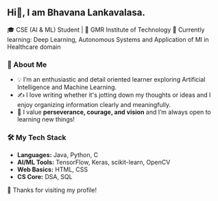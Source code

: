 ## Hi👋, I am Bhavana Lankavalasa.

🎓 CSE (AI & ML) Student | 📍 GMR Institute of Technology 
🌱 Currently learning: Deep Learning, Autonomous Systems and Application of Ml in Healthcare domain
### 🧠 About Me
-  💡 I’m an enthusiastic and detail oriented learner exploring Artificial Intelligence and Machine Learning.
- ✍️ I love writing whether it's jotting down my thoughts or ideas and I enjoy organizing information clearly and meaningfully.
- 💬 I value **perseverance, courage, and vision** and I’m always open to learning new things!

### 🛠️ My Tech Stack
- **Languages:** Java, Python, C
- **AI/ML Tools:** TensorFlow, Keras, scikit-learn, OpenCV  
- **Web Basics:** HTML, CSS
- **CS Core:** DSA, SQL 

🌟 Thanks for visiting my profile!

<!--
**BhavanaLankavalasa/BhavanaLankavalasa** is a ✨ _special_ ✨ repository because its `README.md` (this file) appears on your GitHub profile.

Here are some ideas to get you started:

- 🔭 I’m currently working on ...
- 🌱 I’m currently learning ...
- 👯 I’m looking to collaborate on ...
- 🤔 I’m looking for help with ...
- 💬 Ask me about ...
- 📫 How to reach me: ...
- 😄 Pronouns: ...
- ⚡ Fun fact: ...
-->
